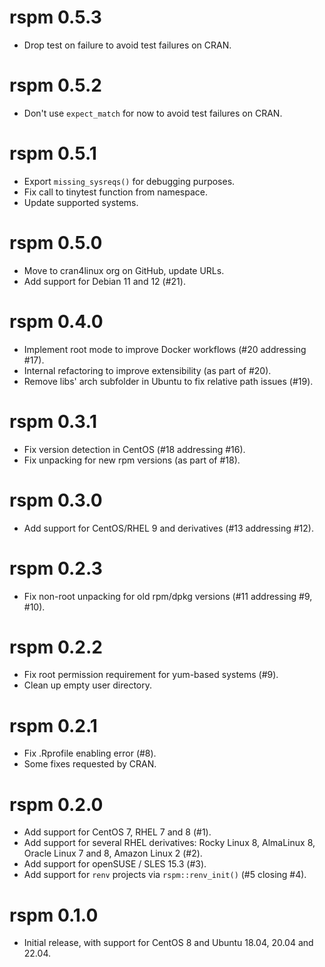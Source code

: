 # rspm 0.5.3

- Drop test on failure to avoid test failures on CRAN.

# rspm 0.5.2

- Don't use `expect_match` for now to avoid test failures on CRAN.

# rspm 0.5.1

- Export `missing_sysreqs()` for debugging purposes.
- Fix call to tinytest function from namespace.
- Update supported systems.

# rspm 0.5.0

- Move to cran4linux org on GitHub, update URLs.
- Add support for Debian 11 and 12 (#21).

# rspm 0.4.0

- Implement root mode to improve Docker workflows (#20 addressing #17).
- Internal refactoring to improve extensibility (as part of #20).
- Remove libs' arch subfolder in Ubuntu to fix relative path issues (#19).

# rspm 0.3.1

- Fix version detection in CentOS (#18 addressing #16).
- Fix unpacking for new rpm versions (as part of #18).

# rspm 0.3.0

- Add support for CentOS/RHEL 9 and derivatives (#13 addressing #12).

# rspm 0.2.3

- Fix non-root unpacking for old rpm/dpkg versions (#11 addressing #9, #10).

# rspm 0.2.2

- Fix root permission requirement for yum-based systems (#9).
- Clean up empty user directory.

# rspm 0.2.1

- Fix .Rprofile enabling error (#8).
- Some fixes requested by CRAN.

# rspm 0.2.0

- Add support for CentOS 7, RHEL 7 and 8 (#1).
- Add support for several RHEL derivatives: Rocky Linux 8, AlmaLinux 8,
  Oracle Linux 7 and 8, Amazon Linux 2 (#2).
- Add support for openSUSE / SLES 15.3 (#3).
- Add support for `renv` projects via `rspm::renv_init()` (#5 closing #4).

# rspm 0.1.0

- Initial release, with support for CentOS 8 and Ubuntu 18.04, 20.04 and 22.04.
